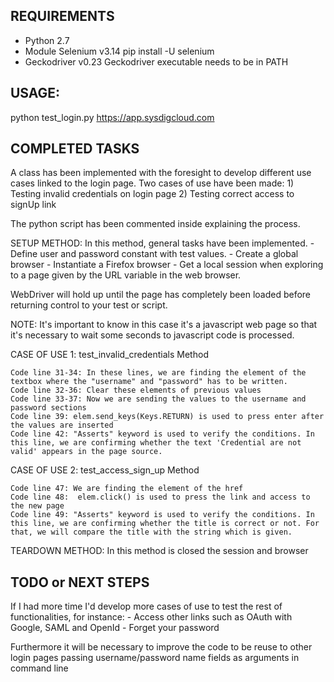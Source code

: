 REQUIREMENTS
--------------------------------------------------------------------------------------------------------------------------------------------------------------------
- Python 2.7
- Module Selenium v3.14
	pip install -U selenium
- Geckodriver v0.23 
	Geckodriver executable needs to be in PATH

USAGE:
--------------------------------------------------------------------------------------------------------------------------------------------------------------------
python test_login.py https://app.sysdigcloud.com

COMPLETED TASKS
--------------------------------------------------------------------------------------------------------------------------------------------------------------------
A class has been implemented with the foresight to develop different use cases linked to the login page.
Two cases of use have been made:
	1) Testing invalid credentials on login page
	2) Testing correct access to signUp link

The python script has been commented inside explaining the process. 

SETUP METHOD: In this method, general tasks have been implemented.
	- Define user  and password constant with test values. 
	- Create a global browser 
	- Instantiate a Firefox browser 
	- Get a local session when exploring to a page given by the URL variable in the web browser.
	
WebDriver will hold up until the page has completely been loaded before returning control to your test or script.

NOTE: It's important to know in this case it's a javascript web page so that it's necessary to wait some seconds to javascript code is processed.

CASE OF USE 1: test_invalid_credentials Method
	
    Code line 31-34: In these lines, we are finding the element of the textbox where the "username" and "password" has to be written.
    Code line 32-36: Clear these elements of previous values
	Code line 33-37: Now we are sending the values to the username and password sections
    Code line 39: elem.send_keys(Keys.RETURN) is used to press enter after the values are inserted
	Code line 42: "Asserts" keyword is used to verify the conditions. In this line, we are confirming whether the text 'Credential are not valid' appears in the page source.

CASE OF USE 2: test_access_sign_up Method

	Code line 47: We are finding the element of the href
	Code line 48:  elem.click() is used to press the link and access to the new page
	Code line 49: "Asserts" keyword is used to verify the conditions. In this line, we are confirming whether the title is correct or not. For that, we will compare the title with the string which is given.
 
TEARDOWN METHOD: In this method is closed the session and browser


TODO or NEXT STEPS
--------------------------------------------------------------------------------------------------------------------------------------------------------------------
If I had more time I'd develop more cases of use to test the rest of functionalities, for instance:
	- Access other links such as OAuth with Google, SAML and OpenId
	- Forget your password

Furthermore it will be necessary to improve the code to be reuse to other login pages passing username/password name fields as arguments in command line
